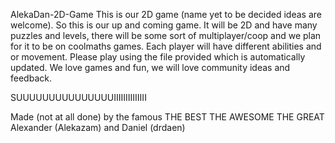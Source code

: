 AlekaDan-2D-Game
This is our 2D game (name yet to be decided ideas are welcome). So this is our up and coming game. It will be 2D and have many puzzles and levels, there will be some sort of multiplayer/coop and we plan for it to be on coolmaths games. Each player will have different abilities and or movement. Please play using the file provided which is automatically updated. We love games and fun, we will love community ideas and feedback.

SUUUUUUUUUUUUUUUIIIIIIIIIIIIII

Made (not at all done) by the famous THE BEST THE AWESOME THE GREAT Alexander (Alekazam) and Daniel (drdaen)